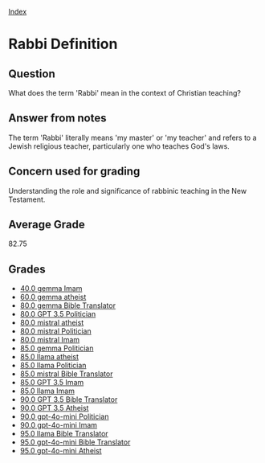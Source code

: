 
[Index](../index.md)
# Rabbi Definition
## Question
What does the term 'Rabbi' mean in the context of Christian teaching?

## Answer from notes
The term 'Rabbi' literally means 'my master' or 'my teacher' and refers to a Jewish religious teacher, particularly one who teaches God's laws.

## Concern used for grading
Understanding the role and significance of rabbinic teaching in the New Testament.

## Average Grade
82.75

## Grades
 * [40.0 gemma Imam](../answers/gemma_Imam/Rabbi_Definition.md)
 * [60.0 gemma atheist](../answers/gemma_atheist/Rabbi_Definition.md)
 * [80.0 gemma Bible Translator](../answers/gemma_Bible_Translator/Rabbi_Definition.md)
 * [80.0 GPT 3.5 Politician](../answers/GPT_3.5_Politician/Rabbi_Definition.md)
 * [80.0 mistral atheist](../answers/mistral_atheist/Rabbi_Definition.md)
 * [80.0 mistral Politician](../answers/mistral_Politician/Rabbi_Definition.md)
 * [80.0 mistral Imam](../answers/mistral_Imam/Rabbi_Definition.md)
 * [85.0 gemma Politician](../answers/gemma_Politician/Rabbi_Definition.md)
 * [85.0 llama atheist](../answers/llama_atheist/Rabbi_Definition.md)
 * [85.0 llama Politician](../answers/llama_Politician/Rabbi_Definition.md)
 * [85.0 mistral Bible Translator](../answers/mistral_Bible_Translator/Rabbi_Definition.md)
 * [85.0 GPT 3.5 Imam](../answers/GPT_3.5_Imam/Rabbi_Definition.md)
 * [85.0 llama Imam](../answers/llama_Imam/Rabbi_Definition.md)
 * [90.0 GPT 3.5 Bible Translator](../answers/GPT_3.5_Bible_Translator/Rabbi_Definition.md)
 * [90.0 GPT 3.5 Atheist](../answers/GPT_3.5_Atheist/Rabbi_Definition.md)
 * [90.0 gpt-4o-mini Politician](../answers/gpt-4o-mini_Politician/Rabbi_Definition.md)
 * [90.0 gpt-4o-mini Imam](../answers/gpt-4o-mini_Imam/Rabbi_Definition.md)
 * [95.0 llama Bible Translator](../answers/llama_Bible_Translator/Rabbi_Definition.md)
 * [95.0 gpt-4o-mini Bible Translator](../answers/gpt-4o-mini_Bible_Translator/Rabbi_Definition.md)
 * [95.0 gpt-4o-mini Atheist](../answers/gpt-4o-mini_Atheist/Rabbi_Definition.md)

